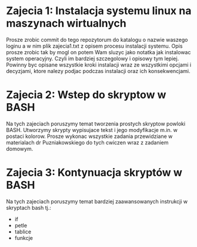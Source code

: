 # Zajecia 1: Instalacja systemu linux na maszynach wirtualnych
Prosze zrobic commit do tego repozytorum do katalogu o nazwie waszego loginu a w nim plik zajecia1.txt z opisem procesu instalacji systemu.
Opis prosze zrobic tak by mogl on potem Wam sluzyc jako notatka jak instalowac system operacyjny. Czyli im bardziej szczegolowy i opisowy tym lepiej.
Powinny byc opisane wszystkie kroki instalacji wraz ze wszystkimi opcjami i decyzjami, ktore nalezy podjac podczas instalacji oraz ich konsekwencjami.

# Zajecia 2: Wstep do skryptow w BASH
Na tych zajeciach poruszymy temat tworzenia prostych skryptow powloki BASH. Utworzymy skrypty wypisujace tekst i jego modyfikacje m.in. w postaci kolorow.
Prosze wykonac wszystkie zadania przewidziane w materialach dr Puzniakowskiego do tych cwiczen wraz z zadaniem domowym.

# Zajecia 3: Kontynuacja skryptów w BASH
Na tych zajeciach poruszymy temat bardziej zaawansowanych instrukcji w skryptach bash tj.:
- if
- petle
- tablice
- funkcje
